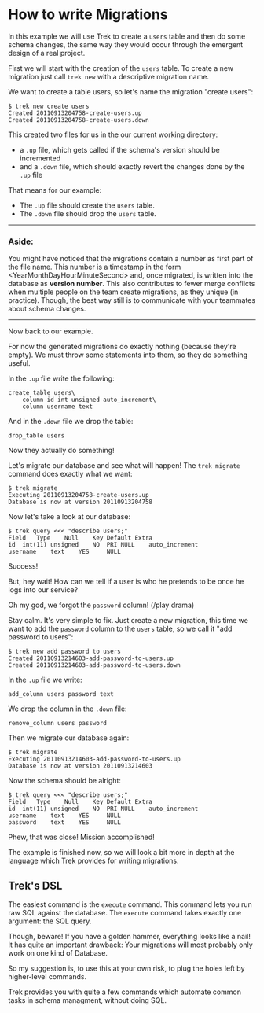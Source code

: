 How to write Migrations
=======================

In this example we will use Trek to create a `users` table and then do
some schema changes, the same way they would occur through the emergent
design of a real project.

First we will start with the creation of the `users` table. To create a
new migration just call `trek new` with a descriptive migration name.

We want to create a table users, so let's name the migration "create
users":

    $ trek new create users
    Created 20110913204758-create-users.up
    Created 20110913204758-create-users.down

This created two files for us in the our current working directory:

 * a `.up` file, which gets called if the schema's version should be
   incremented
 * and a `.down` file, which should exactly revert the changes done by
   the `.up` file

That means for our example:

 * The `.up` file should create the `users` table.
 * The `.down` file should drop the `users` table.

 * * *

### Aside:

You might have noticed that the migrations contain a number as first part of the
file name. This number is a timestamp in the form
\<YearMonthDayHourMinuteSecond\> and, once migrated, is written into the
database as **version number**. 
This also contributes to fewer merge conflicts when multiple people on the team create migrations, 
as they unique (in practice). Though, the best way still is to communicate with your teammates 
about schema changes.

 * * *

Now back to our example.

For now the generated migrations do exactly nothing (because they're
empty). We must throw some statements into them, so they do something
useful.

In the `.up` file write the following:

    create_table users\
        column id int unsigned auto_increment\
        column username text

And in the `.down` file we drop the table:

    drop_table users

Now they actually do something!

Let's migrate our database and see what will happen! The `trek migrate`
command does exactly what we want:

    $ trek migrate
    Executing 20110913204758-create-users.up
    Database is now at version 20110913204758

Now let's take a look at our database:

    $ trek query <<< "describe users;"
    Field	Type	Null	Key	Default	Extra
    id	int(11) unsigned	NO	PRI	NULL	auto_increment
    username	text	YES		NULL	

Success!

But, hey wait! How can we tell if a user is who he pretends to be
once he logs into our service?

Oh my god, we forgot the `password` column! (/play drama)

Stay calm. It's very simple to fix. Just create a new migration, this
time we want to add the `password` column to the `users` table, so we call 
it "add password to users":

    $ trek new add password to users
    Created 20110913214603-add-password-to-users.up
    Created 20110913214603-add-password-to-users.down

In the `.up` file we write:

    add_column users password text

We drop the column in the `.down` file:

    remove_column users password

Then we migrate our database again:

    $ trek migrate
    Executing 20110913214603-add-password-to-users.up
    Database is now at version 20110913214603

Now the schema should be alright:

    $ trek query <<< "describe users;"
    Field	Type	Null	Key	Default	Extra
    id	int(11) unsigned	NO	PRI	NULL	auto_increment
    username	text	YES		NULL	
    password	text	YES		NULL	

Phew, that was close! Mission accomplished!

The example is finished now, so we will look a bit more in depth
at the language which Trek provides for writing migrations.

Trek's DSL
----------

The easiest command is the `execute` command. This command lets you run
raw SQL against the database. The `execute` command
takes exactly one argument: the SQL query.

Though, beware! If you have a golden hammer, everything looks like a
nail!
It has quite an important drawback: Your migrations will most probably
only work on one kind of Database.

So my suggestion is, to use this at your own risk, to plug the holes
left by higher-level commands.

Trek provides you with quite a few commands which automate common 
tasks in schema managment, without doing SQL.


